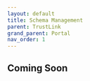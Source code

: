 ```yaml
---
layout: default
title: Schema Management
parent: TrustLink
grand_parent: Portal
nav_order: 1
---
```


## Coming Soon